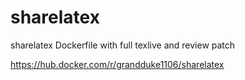 # sharelatex
sharelatex Dockerfile with full texlive and review patch

<https://hub.docker.com/r/grandduke1106/sharelatex>
